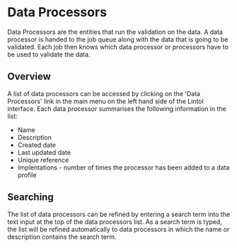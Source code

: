 # Data Processors

Data Processors are the entities that run the validation on the data. A data processor is handed to the job queue along with the data that is going to be validated. Each job then knows which data processor or processors have to be used to validate the data.

## Overview
A list of data processors can be accessed by clicking on the 'Data Processors' link in the main menu on the left hand side of the Lintol interface. Each data processor summarises the following information in the list:

- Name
- Description
- Created date
- Last updated date
- Unique reference
- Implentations - number of times the processor has been added to a data profile

<!--More details about an individual data processor can be viewed by clicking on the data processor entry in the list.-->

## Searching

The list of data processors can be refined by entering a search term into the text input at the top of the data processors list. As a search term is typed, the list will be refined automatically to data processors in which the name or description contains the search term.
